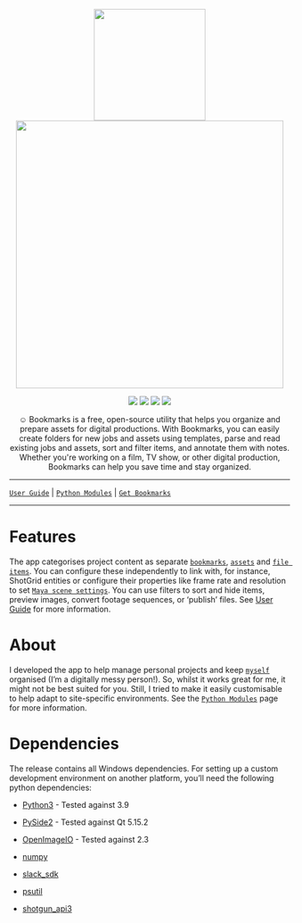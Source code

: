 <p align="center">
  <img width="200" src="https://bookmarks-vfx.com/_static/icon.png">
  <img width="480" src="https://bookmarks-vfx.com/_images/active_bookmark.png">
</p>

<p align="center">
  <img src="https://img.shields.io/badge/Python-3.8%2B-lightgrey">
  <img src="https://img.shields.io/badge/Python-PySide2-lightgrey">
  <img src="https://img.shields.io/badge/Platform-Windows-lightgrey">
  <img src="https://img.shields.io/badge/Version-v0.8.3-green">
</p> 

<p align="center">
    ☺  Bookmarks is a free, open-source utility that helps you organize and prepare assets
    for digital productions. With Bookmarks, you can easily create folders for new jobs and assets
    using templates, parse and read existing jobs and assets, sort and filter items,
    and annotate them with notes.
    Whether you're working on a film, TV show, or other digital production,
    Bookmarks can help you save time and stay organized.
</p>

---


[`User Guide`](https://bookmarks-vfx.com/guide.html#user-guide)  |  [`Python Modules`](https://bookmarks-vfx.com/modules.html#python-modules)  |  [`Get Bookmarks`](https://bookmarks-vfx.com/guide.html#get-bookmarks)

---

# Features

The app categorises  project content as separate [`bookmarks`](https://bookmarks-vfx.com/modules/items/bookmark_items.html#module-bookmarks.items.bookmark_items),
[`assets`](https://bookmarks-vfx.com/modules/items/asset_items.html#module-bookmarks.items.asset_items) and [`file items`](https://bookmarks-vfx.com/modules/items/file_items.html#module-bookmarks.items.file_items).
You can configure these independently to link with, for instance, ShotGrid entities or
configure their properties like frame rate and resolution to set [`Maya scene settings`](https://bookmarks-vfx.com/modules/maya/plugin.html#module-bookmarks.maya.plugin).
You can use filters to sort and hide items, preview images, convert footage sequences, or ‘publish’ files.
See [User Guide](https://bookmarks-vfx.com/guide.html#user-guide) for more information.

# About

I developed the app to help manage personal projects and keep [`myself`](https://gergely-wootsch.com) organised (I’m a digitally messy person!). So, whilst it works great for me, it might not be best suited for you. Still, I tried to make it easily customisable to help adapt to site-specific environments. See the [`Python Modules`](https://bookmarks-vfx.com/modules.html#python-modules) page for more information.

# Dependencies

The release contains all Windows dependencies. For setting up a custom development environment on another platform, you’ll need the following python dependencies:


* [Python3](https://github.com/python/cpython) -  Tested against 3.9


* [PySide2](https://pypi.org/project/PySide2) - Tested against Qt 5.15.2


* [OpenImageIO](https://github.com/OpenImageIO/oiio) - Tested against 2.3


* [numpy](https://pypi.org/project/numpy)


* [slack_sdk](https://pypi.org/project/slack_sdk)


* [psutil](https://pypi.org/project/psutil)


* [shotgun_api3](https://github.com/shotgunsoftware/python-api)

<!-- note:

* Currently, Windows is the only supported platform (although much of the codebase should be platform-agnostic).
* OpenImageIO does not currently maintain installable python packages. -->
